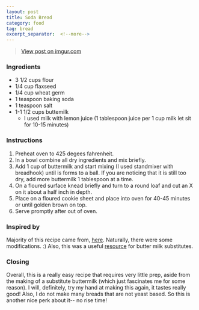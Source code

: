 ```yaml
---
layout: post
title: Soda Bread
category: food
tag: bread
excerpt_separator:  <!--more-->
---
```


<blockquote class="imgur-embed-pub" lang="en" data-id="a/eRUJW"><a href="//imgur.com/a/eRUJW">View post on imgur.com</a></blockquote><script async src="//s.imgur.com/min/embed.js" charset="utf-8"></script>

### Ingredients
* 3 1/2 cups flour
* 1/4 cup flaxseed
* 1/4 cup wheat germ
* 1 teaspoon baking soda
* 1 teaspoon salt
* 1-1 1/2 cups buttemilk
  * I used milk with lemon juice (1 tablespoon juice per 1 cup milk let sit for 10-15 minutes)

### Instructions
1. Preheat oven to 425 degees fahrenheit.
2. In a bowl combine all dry ingredients and mix briefly.
3. Add 1 cup of buttermilk and start mixing (I used standmixer with breadhook) until is forms to a ball. If you are noticing that it is still too dry, add more buttermilk 1 tablespoon at a time.
4. On a floured surface knead briefly and turn to a round loaf and cut an X on it about a half inch in depth.
5. Place on a floured cookie sheet and place into oven for 40-45 minutes or until golden brown on top.
6. Serve promptly after out of oven.

### Inspired by
Majority of this recipe came from, <a href="http://www.geniuskitchen.com/recipe/traditional-irish-soda-bread-160379" target="_blank">here</a>. Naturally, there were some modifications. :) Also, this was a useful <a href="https://www.thebalance.com/how-to-make-a-buttermilk-substitute-4145341" target="_blank">resource</a> for butter milk substitutes.

### Closing
Overall, this is a really easy recipe that requires very little prep, aside from the making of a substitute buttermilk (which just fascinates me for some reason). I will, definitely, try my hand at making this again, it tastes really good! Also, I do not make many breads that are not yeast based. So this is another nice perk about it-- no rise time!